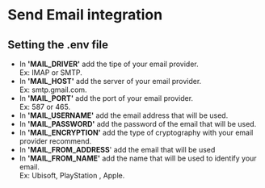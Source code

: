 # Send Email integration

## Setting the .env file

* In **'MAIL\_DRIVER'** add the tipe of your email provider.\
  Ex: IMAP or SMTP.
* In **'MAIL\_HOST'** add the server of your email provider.\
  Ex: smtp.gmail.com.
* In **'MAIL\_PORT'** add the port of your email provider.\
  Ex: 587 or 465.
* In **'MAIL\_USERNAME'** add the email address that will be used.
* In **'MAIL\_PASSWORD'** add the password of the email that will be used.
* In **'MAIL\_ENCRYPTION'** add the type of cryptography with your email provider recommend.
* In **'MAIL\_FROM\_ADDRESS**' add the email that will be used
* In **'MAIL\_FROM\_NAME'** add the name that will be used to identify your email.\
  Ex: Ubisoft, PlayStation , Apple.

####



